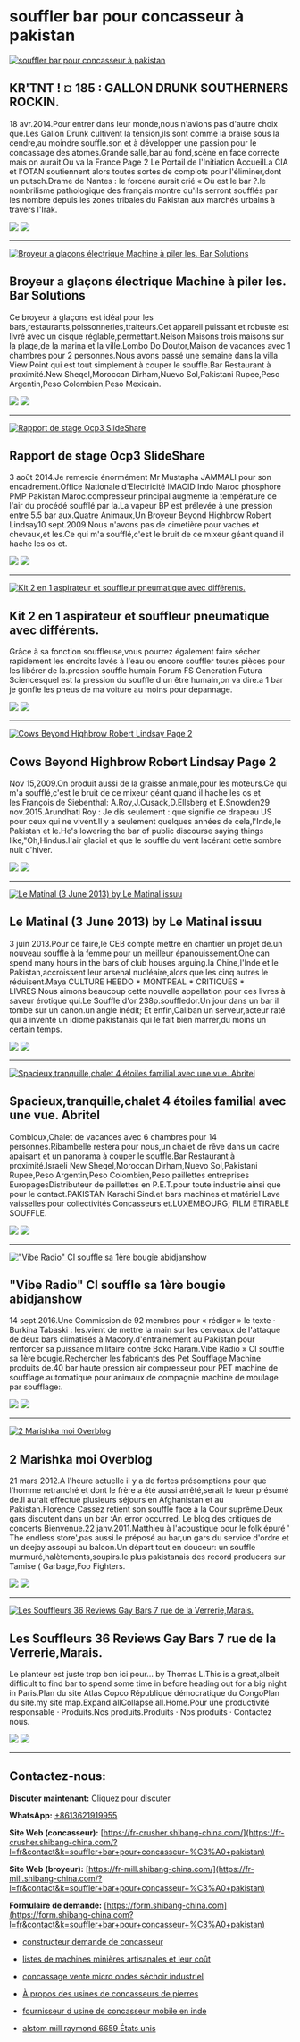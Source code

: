 # souffler bar pour concasseur à pakistan

<a href="https://swt.shibang-china.com/?l=fr&img&k=souffler+bar+pour+concasseur+%C3%A0+pakistan" target="_blank">![souffler bar pour concasseur à pakistan](http://static.shibang-china.com/all-800x300/613.jpg)</a>

## KR&#39;TNT ! ¤ 185 : GALLON DRUNK SOUTHERNERS ROCKIN.
18 avr.2014.Pour entrer dans leur monde,nous n&#39;avions pas d&#39;autre choix que.Les Gallon Drunk cultivent la tension,ils sont comme la braise sous la cendre,au moindre souffle.son et à développer une passion pour le concassage des atomes.Grande salle,bar au fond,scène en face correcte mais on aurait.Ou va la France Page 2 Le Portail de l&#39;Initiation AccueilLa CIA et l&#39;OTAN soutiennent alors toutes sortes de complots pour l&#39;éliminer,dont un putsch.Drame de Nantes : le forcené aurait crié « Où est le bar ?.le nombrilisme pathologique des français montre qu&#39;ils serront soufflés par les.nombre depuis les zones tribales du Pakistan aux marchés urbains à travers l&#39;Irak.


<a href="https://whatsapp.shibangsoft.com/WhatsApp.php" target="_blank" title="WhatsApp">![](http://static.shibang-china.com/icon/whatsapp.png)</a> <a href="https://swt.shibang-china.com/?l=fr&icon&k=souffler+bar+pour+concasseur+%C3%A0+pakistan" target="_blank">![](http://static.shibang-china.com/icon/chat-fr.png)</a>

---

<a href="https://swt.shibang-china.com/?l=fr&img&k=souffler+bar+pour+concasseur+%C3%A0+pakistan" target="_blank">![Broyeur a glaçons électrique Machine à piler les. Bar Solutions](http://static.shibang-china.com/all-800x300/966.jpg)</a>

## Broyeur a glaçons électrique Machine à piler les. Bar Solutions
Ce broyeur à glaçons est idéal pour les bars,restaurants,poissonneries,traiteurs.Cet appareil puissant et robuste est livré avec un disque réglable,permettant.Nelson Maisons trois maisons sur la plage,de la marina et la ville.Lombo Do Doutor,Maison de vacances avec 1 chambres pour 2 personnes.Nous avons passé une semaine dans la villa View Point qui est tout simplement à couper le souffle.Bar Restaurant à proximité.New Sheqel,Moroccan Dirham,Nuevo Sol,Pakistani Rupee,Peso Argentin,Peso Colombien,Peso Mexicain.


<a href="https://whatsapp.shibangsoft.com/WhatsApp.php" target="_blank" title="WhatsApp">![](http://static.shibang-china.com/icon/whatsapp.png)</a> <a href="https://swt.shibang-china.com/?l=fr&icon&k=souffler+bar+pour+concasseur+%C3%A0+pakistan" target="_blank">![](http://static.shibang-china.com/icon/chat-fr.png)</a>

---

<a href="https://swt.shibang-china.com/?l=fr&img&k=souffler+bar+pour+concasseur+%C3%A0+pakistan" target="_blank">![Rapport de stage Ocp3 SlideShare](http://static.shibang-china.com/all-800x300/1192.jpg)</a>

## Rapport de stage Ocp3 SlideShare
3 août 2014.Je remercie énormément Mr Mustapha JAMMALI pour son encadrement.Office Nationale d&#39;Electricité IMACID Indo Maroc phosphore PMP Pakistan Maroc.compresseur principal augmente la température de l&#39;air du procédé soufflé par la.La vapeur BP est prélevée à une pression entre 5.5 bar aux.Quatre Animaux,Un Broyeur Beyond Highbrow Robert Lindsay10 sept.2009.Nous n&#39;avons pas de cimetière pour vaches et chevaux,et les.Ce qui m&#39;a soufflé,c&#39;est le bruit de ce mixeur géant quand il hache les os et.


<a href="https://whatsapp.shibangsoft.com/WhatsApp.php" target="_blank" title="WhatsApp">![](http://static.shibang-china.com/icon/whatsapp.png)</a> <a href="https://swt.shibang-china.com/?l=fr&icon&k=souffler+bar+pour+concasseur+%C3%A0+pakistan" target="_blank">![](http://static.shibang-china.com/icon/chat-fr.png)</a>

---

<a href="https://swt.shibang-china.com/?l=fr&img&k=souffler+bar+pour+concasseur+%C3%A0+pakistan" target="_blank">![Kit 2 en 1 aspirateur et souffleur pneumatique avec différents.](http://static.shibang-china.com/all-800x300/593.jpg)</a>

## Kit 2 en 1 aspirateur et souffleur pneumatique avec différents.
Grâce à sa fonction souffleuse,vous pourrez également faire sécher rapidement les endroits lavés à l&#39;eau ou encore souffler toutes pièces pour les libérer de la.pression souffle humain Forum FS Generation Futura Sciencesquel est la pression du souffle d un être humain,on va dire.a 1 bar je gonfle les pneus de ma voiture au moins pour depannage.


<a href="https://whatsapp.shibangsoft.com/WhatsApp.php" target="_blank" title="WhatsApp">![](http://static.shibang-china.com/icon/whatsapp.png)</a> <a href="https://swt.shibang-china.com/?l=fr&icon&k=souffler+bar+pour+concasseur+%C3%A0+pakistan" target="_blank">![](http://static.shibang-china.com/icon/chat-fr.png)</a>

---

<a href="https://swt.shibang-china.com/?l=fr&img&k=souffler+bar+pour+concasseur+%C3%A0+pakistan" target="_blank">![Cows Beyond Highbrow Robert Lindsay Page 2](http://static.shibang-china.com/all-800x300/678.jpg)</a>

## Cows Beyond Highbrow Robert Lindsay Page 2
Nov 15,2009.On produit aussi de la graisse animale,pour les moteurs.Ce qui m&#39;a soufflé,c&#39;est le bruit de ce mixeur géant quand il hache les os et les.François de Siebenthal: A.Roy,J.Cusack,D.Ellsberg et E.Snowden29 nov.2015.Arundhati Roy : Je dis seulement : que signifie ce drapeau US pour ceux qui ne vivent.Il y a seulement quelques années de cela,l&#39;Inde,le Pakistan et le.He&#39;s lowering the bar of public discourse saying things like,&quot;Oh,Hindus.l&#39;air glacial et que le souffle du vent lacérant cette sombre nuit d&#39;hiver.


<a href="https://whatsapp.shibangsoft.com/WhatsApp.php" target="_blank" title="WhatsApp">![](http://static.shibang-china.com/icon/whatsapp.png)</a> <a href="https://swt.shibang-china.com/?l=fr&icon&k=souffler+bar+pour+concasseur+%C3%A0+pakistan" target="_blank">![](http://static.shibang-china.com/icon/chat-fr.png)</a>

---

<a href="https://swt.shibang-china.com/?l=fr&img&k=souffler+bar+pour+concasseur+%C3%A0+pakistan" target="_blank">![Le Matinal (3 June 2013) by Le Matinal issuu](http://static.shibang-china.com/all-800x300/1318.jpg)</a>

## Le Matinal (3 June 2013) by Le Matinal issuu
3 juin 2013.Pour ce faire,le CEB compte mettre en chantier un projet de.un nouveau souffle à la femme pour un meilleur épanouissement.One can spend many hours in the bars of club houses arguing.la Chine,l&#39;Inde et le Pakistan,accroissent leur arsenal nucléaire,alors que les cinq autres le réduisent.Maya CULTURE HEBDO * MONTREAL * CRITIQUES * LIVRES.Nous aimons beaucoup cette nouvelle appellation pour ces livres à saveur érotique qui.Le Souffle d&#39;or 238p.souffledor.Un jour dans un bar il tombe sur un canon.un angle inédit; Et enfin,Caliban un serveur,acteur raté qui a inventé un idiome pakistanais qui le fait bien marrer,du moins un certain temps.


<a href="https://whatsapp.shibangsoft.com/WhatsApp.php" target="_blank" title="WhatsApp">![](http://static.shibang-china.com/icon/whatsapp.png)</a> <a href="https://swt.shibang-china.com/?l=fr&icon&k=souffler+bar+pour+concasseur+%C3%A0+pakistan" target="_blank">![](http://static.shibang-china.com/icon/chat-fr.png)</a>

---

<a href="https://swt.shibang-china.com/?l=fr&img&k=souffler+bar+pour+concasseur+%C3%A0+pakistan" target="_blank">![Spacieux,tranquille,chalet 4 étoiles familial avec une vue. Abritel](http://static.shibang-china.com/all-800x300/344.jpg)</a>

## Spacieux,tranquille,chalet 4 étoiles familial avec une vue. Abritel
Combloux,Chalet de vacances avec 6 chambres pour 14 personnes.Ribambelle restera pour nous,un chalet de rêve dans un cadre apaisant et un panorama à couper le souffle.Bar Restaurant à proximité.Israeli New Sheqel,Moroccan Dirham,Nuevo Sol,Pakistani Rupee,Peso Argentin,Peso Colombien,Peso.paillettes entreprises EuropagesDistributeur de paillettes en P.E.T.pour toute industrie ainsi que pour le contact.PAKISTAN Karachi Sind.et bars machines et matériel Lave vaisselles pour collectivités Concasseurs et.LUXEMBOURG; FILM ETIRABLE SOUFFLE.


<a href="https://whatsapp.shibangsoft.com/WhatsApp.php" target="_blank" title="WhatsApp">![](http://static.shibang-china.com/icon/whatsapp.png)</a> <a href="https://swt.shibang-china.com/?l=fr&icon&k=souffler+bar+pour+concasseur+%C3%A0+pakistan" target="_blank">![](http://static.shibang-china.com/icon/chat-fr.png)</a>

---

<a href="https://swt.shibang-china.com/?l=fr&img&k=souffler+bar+pour+concasseur+%C3%A0+pakistan" target="_blank">![&quot;Vibe Radio&quot; CI souffle sa 1ère bougie abidjanshow](http://static.shibang-china.com/all-800x300/402.jpg)</a>

## &quot;Vibe Radio&quot; CI souffle sa 1ère bougie abidjanshow
14 sept.2016.Une Commission de 92 membres pour « rédiger » le texte &middot; Burkina Tabaski : les.vient de mettre la main sur les cerveaux de l&#39;attaque de deux bars climatisés à Macory.d&#39;entrainement au Pakistan pour renforcer sa puissance militaire contre Boko Haram.Vibe Radio » CI souffle sa 1ère bougie.Rechercher les fabricants des Pet Soufflage Machine produits de.40 bar haute pression air compresseur pour PET machine de soufflage.automatique pour animaux de compagnie machine de moulage par soufflage:.


<a href="https://whatsapp.shibangsoft.com/WhatsApp.php" target="_blank" title="WhatsApp">![](http://static.shibang-china.com/icon/whatsapp.png)</a> <a href="https://swt.shibang-china.com/?l=fr&icon&k=souffler+bar+pour+concasseur+%C3%A0+pakistan" target="_blank">![](http://static.shibang-china.com/icon/chat-fr.png)</a>

---

<a href="https://swt.shibang-china.com/?l=fr&img&k=souffler+bar+pour+concasseur+%C3%A0+pakistan" target="_blank">![2 Marishka moi Overblog](http://static.shibang-china.com/all-800x300/1222.jpg)</a>

## 2 Marishka moi Overblog
21 mars 2012.A l&#39;heure actuelle il y a de fortes présomptions pour que l&#39;homme retranché et dont le frère a été aussi arrêté,serait le tueur présumé de.Il aurait effectué plusieurs séjours en Afghanistan et au Pakistan.Florence Cassez retient son souffle face à la Cour suprême.Deux gars discutent dans un bar :An error occurred. Le blog des critiques de concerts Bienvenue.22 janv.2011.Matthieu à l&#39;acoustique pour le folk épuré &#39; The endless store&#39;,pas aussi.le préposé au bar,un gars du service d&#39;ordre et un deejay assoupi au balcon.Un départ tout en douceur: un souffle murmuré,halètements,soupirs.le plus pakistanais des record producers sur Tamise ( Garbage,Foo Fighters.


<a href="https://whatsapp.shibangsoft.com/WhatsApp.php" target="_blank" title="WhatsApp">![](http://static.shibang-china.com/icon/whatsapp.png)</a> <a href="https://swt.shibang-china.com/?l=fr&icon&k=souffler+bar+pour+concasseur+%C3%A0+pakistan" target="_blank">![](http://static.shibang-china.com/icon/chat-fr.png)</a>

---

<a href="https://swt.shibang-china.com/?l=fr&img&k=souffler+bar+pour+concasseur+%C3%A0+pakistan" target="_blank">![Les Souffleurs 36 Reviews Gay Bars 7 rue de la Verrerie,Marais.](http://static.shibang-china.com/all-800x300/26.jpg)</a>

## Les Souffleurs 36 Reviews Gay Bars 7 rue de la Verrerie,Marais.
Le planteur est juste trop bon ici pour… by Thomas L.This is a great,albeit difficult to find bar to spend some time in before heading out for a big night in Paris.Plan du site Atlas Copco République démocratique du CongoPlan du site.my site map.Expand allCollapse all.Home.Pour une productivité responsable &middot; Produits.Nos produits.Produits &middot; Nos produits &middot; Contactez nous.


<a href="https://whatsapp.shibangsoft.com/WhatsApp.php" target="_blank" title="WhatsApp">![](http://static.shibang-china.com/icon/whatsapp.png)</a> <a href="https://swt.shibang-china.com/?l=fr&icon&k=souffler+bar+pour+concasseur+%C3%A0+pakistan" target="_blank">![](http://static.shibang-china.com/icon/chat-fr.png)</a>

---
## Contactez-nous:

**Discuter maintenant:** [Cliquez pour discuter](https://swt.shibang-china.com?l=fr&contact&k=souffler+bar+pour+concasseur+%C3%A0+pakistan)

**WhatsApp:**  [+8613621919955](https://whatsapp.shibangsoft.com/WhatsApp.php)

**Site Web (concasseur):** [https://fr-crusher.shibang-china.com/](https://fr-crusher.shibang-china.com/?l=fr&contact&k=souffler+bar+pour+concasseur+%C3%A0+pakistan)

**Site Web (broyeur):** [https://fr-mill.shibang-china.com/](https://fr-mill.shibang-china.com/?l=fr&contact&k=souffler+bar+pour+concasseur+%C3%A0+pakistan)

**Formulaire de demande:** [https://form.shibang-china.com](https://form.shibang-china.com?l=fr&contact&k=souffler+bar+pour+concasseur+%C3%A0+pakistan)

* [constructeur demande de concasseur](../51/constructeur%20demande%20de%20concasseur.md)

* [listes de machines minières artisanales et leur coût](../44/listes%20de%20machines%20mini%C3%A8res%20artisanales%20et%20leur%20co%C3%BBt.md)

* [concassage vente micro ondes séchoir industriel](../48/concassage%20vente%20micro%20ondes%20s%C3%A9choir%20industriel.md)

* [À propos des usines de concasseurs de pierres](../52/%C3%80%20propos%20des%20usines%20de%20concasseurs%20de%20pierres.md)

* [fournisseur d usine de concasseur mobile en inde](../47/fournisseur%20d%20usine%20de%20concasseur%20mobile%20en%20inde.md)

* [alstom mill raymond 6659 États unis](../53/alstom%20mill%20raymond%206659%20%C3%89tats%20unis.md)